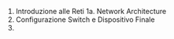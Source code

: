 1. Introduzione alle Reti
1a. Network Architecture
2. Configurazione Switch e Dispositivo Finale
3. 
